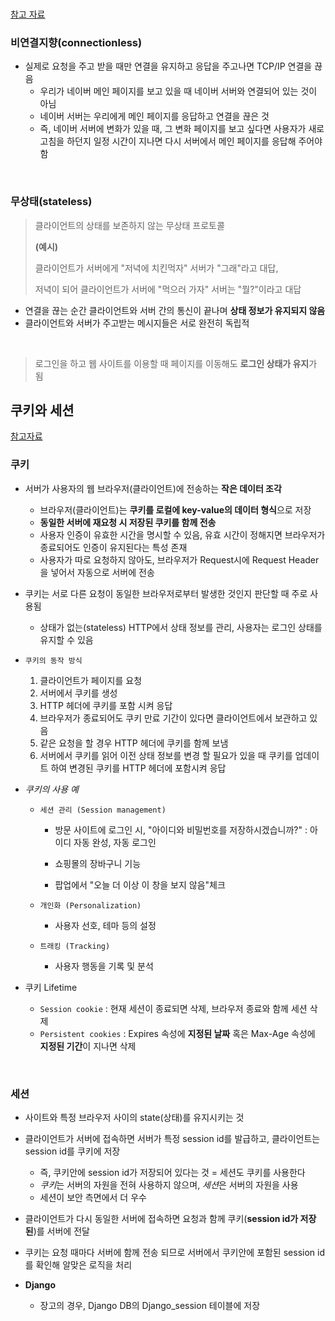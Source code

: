

<br>

[참고 자료](https://hanamon.kr/%EB%84%A4%ED%8A%B8%EC%9B%8C%ED%81%AC-http-http%EB%9E%80-%ED%8A%B9%EC%A7%95-%EB%AC%B4%EC%83%81%ED%83%9C-%EB%B9%84%EC%97%B0%EA%B2%B0%EC%84%B1/)

### 비연결지향(connectionless)

- 실제로 요청을 주고 받을 때만 연결을 유지하고 응답을 주고나면 TCP/IP 연결을 끊음
  - 우리가 네이버 메인 페이지를 보고 있을 때 네이버 서버와 연결되어 있는 것이 아님
  - 네이버 서버는 우리에게 메인 페이지를 응답하고 연결을 끊은 것
  - 즉, 네이버 서버에 변화가 있을 때, 그 변화 페이지를 보고 싶다면 사용자가 새로 고침을 하던지 일정 시간이 지나면 다시 서버에서 메인 페이지를 응답해 주어야함

<br>

### 무상태(stateless)

> 클라이언트의 상태를 보존하지 않는 무상태 프로토콜
>
> **(예시)**
>
> 클라이언트가 서버에게 "저녁에 치킨먹자" 서버가 "그래"라고 대답, 
>
> 저녁이 되어 클라이언트가 서버에 "먹으러 가자" 서버는 "뭘?"이라고 대답

- 연결을 끊는 순간 클라이언트와 서버 간의 통신이 끝나며 **상태 정보가 유지되지 않음**
- 클라이언트와 서버가 주고받는 메시지들은 서로 완전히 독립적

<br>

> 로그인을 하고 웹 사이트를 이용할 때 페이지를 이동해도 **로그인 상태가 유지**가 됨

## 쿠키와 세션

[참고자료](https://interconnection.tistory.com/74)

### 쿠키

- 서버가 사용자의 웹 브라우저(클라이언트)에 전송하는 **작은 데이터 조각**
  - 브라우저(클라이언트)는 **쿠키를 로컬에 key-value의 데이터 형식**으로 저장
  - **동일한 서버에 재요청 시 저장된 쿠키를 함께 전송**
  - 사용자 인증이 유효한 시간을 명시할 수 있음, 유효 시간이 정해지면 브라우저가 종료되어도 인증이 유지된다는 특성 존재
  - 사용자가 따로 요청하지 않아도, 브라우저가 Request시에 Request Header을 넣어서 자동으로 서버에 전송
- 쿠키는 서로 다른 요청이 동일한 브라우저로부터 발생한 것인지 판단할 때 주로 사용됨
  - 상태가 없는(stateless) HTTP에서 상태 정보를 관리, 사용자는 로그인 상태를 유지할 수 있음
- `쿠키의 동작 방식`
  1. 클라이언트가 페이지를 요청
  2. 서버에서 쿠키를 생성
  3. HTTP 헤더에 쿠키를 포함 시켜 응답
  4. 브라우저가 종료되어도 쿠키 만료 기간이 있다면 클라이언트에서 보관하고 있음
  5. 같은 요청을 할 경우 HTTP 헤더에 쿠키를 함께 보냄
  6. 서버에서 쿠키를 읽어 이전 상태 정보를 변경 할 필요가 있을 때 쿠키를 업데이트 하여 변경된 쿠키를 HTTP 헤더에 포함시켜 응답

- *쿠키의 사용 예*

  - `세션 관리 (Session management)`

    - 방문 사이트에 로그인 시, "아이디와 비밀번호를 저장하시겠습니까?" : 아이디 자동 완성, 자동 로그인

    - 쇼핑몰의 장바구니 기능
    - 팝업에서 "오늘 더 이상 이 창을 보지 않음"체크

  - `개인화 (Personalization)`

    - 사용자 선호, 테마 등의 설정

  - `트래킹 (Tracking)`

    - 사용자 행동을 기록 및 분석

- 쿠키 Lifetime

  - `Session cookie` : 현재 세션이 종료되면 삭제, 브라우저 종료와 함께 세션 삭제
  - `Persistent cookies` : Expires 속성에 **지정된 날짜** 혹은 Max-Age 속성에 **지정된 기간**이 지나면 삭제

<br>

### 세션

- 사이트와 특정 브라우저 사이의 state(상태)를 유지시키는 것
- 클라이언트가 서버에 접속하면 서버가 특정 session id를 발급하고, 클라이언트는 session id를 쿠키에 저장
  - 즉, 쿠키안에 session id가 저장되어 있다는 것 = 세션도 쿠키를 사용한다
  - *쿠키*는 서버의 자원을 전혀 사용하지 않으며, *세션*은 서버의 자원을 사용
  - 세션이 보안 측면에서 더 우수
- 클라이언트가 다시 동일한 서버에 접속하면 요청과 함께 쿠키(**session id가 저장된**)를 서버에 전달
- 쿠키는 요청 때마다 서버에 함께 전송 되므로 서버에서 쿠키안에 포함된 session id를 확인해 알맞은 로직을 처리

- **Django**
  - 장고의 경우, Django DB의 Django_session 테이블에 저장

<br>